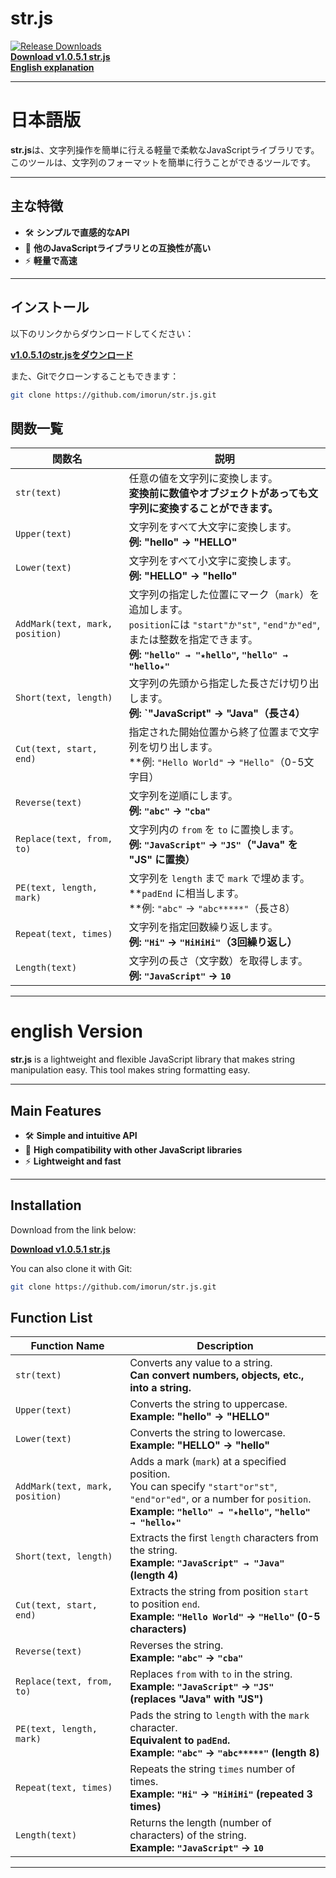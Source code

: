 # str.js

[![Release Downloads](https://img.shields.io/github/downloads/imorun/str.js/total?style=flat-square)](https://github.com/imorun/str.js/releases)  
[**Download v1.0.5.1 str.js**](https://github.com/imorun/str.js/releases/download/v1.0.5.1/str.js)  
[**English explanation**](#english-Version)

---
# 日本語版

**str.js**は、文字列操作を簡単に行える軽量で柔軟なJavaScriptライブラリです。このツールは、文字列のフォーマットを簡単に行うことができるツールです。

---

## 主な特徴
- 🛠️ **シンプルで直感的なAPI**
- 🤝 **他のJavaScriptライブラリとの互換性が高い**
- ⚡ **軽量で高速**

---

## インストール

以下のリンクからダウンロードしてください：

[**v1.0.5.1のstr.jsをダウンロード**](https://github.com/imorun/str.js/releases/download/v1.0.5.1/str.js)

また、Gitでクローンすることもできます：

```bash
git clone https://github.com/imorun/str.js.git
```

## 関数一覧

| 関数名                    | 説明                                                                                     |
|--------------------------|-----------------------------------------------------------------------------------------|
| `str(text)`               | 任意の値を文字列に変換します。<br>**変換前に数値やオブジェクトがあっても文字列に変換することができます。**           |
| `Upper(text)`             | 文字列をすべて大文字に変換します。<br>**例: "hello" → "HELLO"**                               |
| `Lower(text)`             | 文字列をすべて小文字に変換します。<br>**例: "HELLO" → "hello"**                               |
| `AddMark(text, mark, position)` | 文字列の指定した位置にマーク（`mark`）を追加します。<br>`position`には `"start"か"st"`, `"end"か"ed"`, または整数を指定できます。<br>**例: `"hello" → "★hello"`, `"hello" → "hello★"`** |
| `Short(text, length)`     | 文字列の先頭から指定した長さだけ切り出します。<br>**例: `"JavaScript" → "Java"（長さ4）**                        |
| `Cut(text, start, end)`   | 指定された開始位置から終了位置まで文字列を切り出します。<br>**例: `"Hello World"` → `"Hello"`（0-5文字目）    |
| `Reverse(text)`           | 文字列を逆順にします。<br>**例: `"abc"` → `"cba"`**                                          |
| `Replace(text, from, to)` | 文字列内の `from` を `to` に置換します。<br>**例: `"JavaScript"` → `"JS"`（"Java" を "JS" に置換）**           |
| `PE(text, length, mark)`  | 文字列を `length` まで `mark` で埋めます。<br>**`padEnd` に相当します。<br>**例: `"abc"` → `"abc*****"`（長さ8） |
| `Repeat(text, times)`     | 文字列を指定回数繰り返します。<br>**例: `"Hi"` → `"HiHiHi"`（3回繰り返し）**                     |
| `Length(text)`            | 文字列の長さ（文字数）を取得します。<br>**例: `"JavaScript"` → `10`**                           |

---

# english Version

**str.js** is a lightweight and flexible JavaScript library that makes string manipulation easy. This tool makes string formatting easy.

---

## Main Features
- 🛠️ **Simple and intuitive API**
- 🤝 **High compatibility with other JavaScript libraries**
- ⚡ **Lightweight and fast**

---

## Installation

Download from the link below:

[**Download v1.0.5.1 str.js**](https://github.com/imorun/str.js/releases/download/v1.0.5.1/str.js)

You can also clone it with Git:

```bash
git clone https://github.com/imorun/str.js.git
```

## Function List

| Function Name            | Description                                                                                     |
|--------------------------|-------------------------------------------------------------------------------------------------|
| `str(text)`               | Converts any value to a string.<br>**Can convert numbers, objects, etc., into a string.**        |
| `Upper(text)`             | Converts the string to uppercase.<br>**Example: "hello" → "HELLO"**                               |
| `Lower(text)`             | Converts the string to lowercase.<br>**Example: "HELLO" → "hello"**                               |
| `AddMark(text, mark, position)` | Adds a mark (`mark`) at a specified position.<br>You can specify `"start"or"st"`, `"end"or"ed"`, or a number for `position`.<br>**Example: `"hello" → "★hello"`, `"hello" → "hello★"`** |
| `Short(text, length)`     | Extracts the first `length` characters from the string.<br>**Example: `"JavaScript" → "Java"` (length 4)**  |
| `Cut(text, start, end)`   | Extracts the string from position `start` to position `end`.<br>**Example: `"Hello World"` → `"Hello"` (0-5 characters)** |
| `Reverse(text)`           | Reverses the string.<br>**Example: `"abc"` → `"cba"`**                                          |
| `Replace(text, from, to)` | Replaces `from` with `to` in the string.<br>**Example: `"JavaScript"` → `"JS"` (replaces "Java" with "JS")** |
| `PE(text, length, mark)`  | Pads the string to `length` with the `mark` character.<br>**Equivalent to `padEnd`.**<br>**Example: `"abc"` → `"abc*****"` (length 8)** |
| `Repeat(text, times)`     | Repeats the string `times` number of times.<br>**Example: `"Hi"` → `"HiHiHi"` (repeated 3 times)** |
| `Length(text)`            | Returns the length (number of characters) of the string.<br>**Example: `"JavaScript"` → `10`**   |

---

